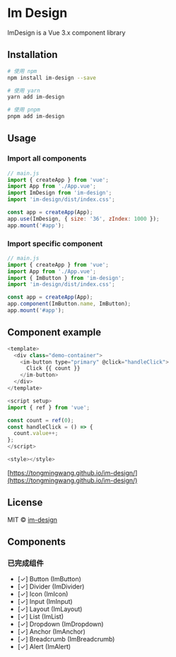 # Im Design

ImDesign is a Vue 3.x component library

## Installation

```bash
# 使用 npm
npm install im-design --save

# 使用 yarn
yarn add im-design

# 使用 pnpm
pnpm add im-design
```

## Usage

### Import all components

```javascript
// main.js
import { createApp } from 'vue';
import App from './App.vue';
import ImDesign from 'im-design';
import 'im-design/dist/index.css';

const app = createApp(App);
app.use(ImDesign, { size: '36', zIndex: 1000 });
app.mount('#app');
```

### Import specific component

```javascript
// main.js
import { createApp } from 'vue';
import App from './App.vue';
import { ImButton } from 'im-design';
import 'im-design/dist/index.css';

const app = createApp(App);
app.component(ImButton.name, ImButton);
app.mount('#app');
```

## Component example

```js
<template>
  <div class="demo-container">
    <im-button type="primary" @click="handleClick">
      Click {{ count }}
    </im-button>
  </div>
</template>

<script setup>
import { ref } from 'vue';

const count = ref(0);
const handleClick = () => {
  count.value++;
};
</script>

<style></style>
```

[https://tongmingwang.github.io/im-design/](https://tongmingwang.github.io/im-design/)

## License

MIT © [im-design](https://tongmingwang.github.io/im-design/)

## Components

### 已完成组件

- [✓] Button (ImButton)
- [✓] Divider (ImDivider)
- [✓] Icon (ImIcon)
- [✓] Input (ImInput)
- [✓] Layout (ImLayout)
- [✓] List (ImList)
- [✓] Dropdown (ImDropdown)
- [✓] Anchor (ImAnchor)
- [✓] Breadcrumb (ImBreadcrumb)
- [✓] Alert (ImAlert)

